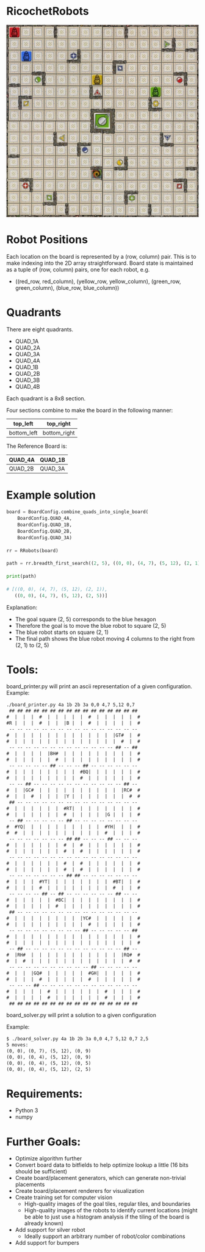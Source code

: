 # RicochetRobots

![Reference Board](https://github.com/CodeProgress/RicochetRobots/blob/master/ricochet_robots_reference_board.jpg?raw=true)


# Robot Positions

  Each location on the board is represented by a (row, column) pair. This is to make indexing into the 2D array straightforward.
  Board state is maintained as a tuple of (row, column) pairs, one for each robot, e.g.
  
* ((red_row, red_column), (yellow_row, yellow_column), (green_row, green_column), (blue_row, blue_column))

# Quadrants

There are eight quadrants.
* QUAD_1A
* QUAD_2A
* QUAD_3A
* QUAD_4A
* QUAD_1B
* QUAD_2B
* QUAD_3B
* QUAD_4B

Each quadrant is a 8x8 section.

Four sections combine to make the board in the following manner:

|      top_left   | top_right|
| ------------- |-------------|
| bottom_left      | bottom_right |


The Reference Board is:

|      QUAD_4A   | QUAD_1B|
| ------------- |-------------|
| QUAD_2B      | QUAD_3A |


# Example solution

```python
board = BoardConfig.combine_quads_into_single_board(
    BoardConfig.QUAD_4A,
    BoardConfig.QUAD_1B,
    BoardConfig.QUAD_2B,
    BoardConfig.QUAD_3A)

rr = RRobots(board)

path = rr.breadth_first_search((2, 5), ((0, 0), (4, 7), (5, 12), (2, 1)))

print(path)

# [((0, 0), (4, 7), (5, 12), (2, 1)),
   ((0, 0), (4, 7), (5, 12), (2, 5))]

```

Explanation:
* The goal square (2, 5) corresponds to the blue hexagon
* Therefore the goal is to move the blue robot to square (2, 5)
* The blue robot starts on square (2, 1)
* The final path shows the blue robot moving 4 columns to the right from (2, 1) to (2, 5)

# Tools:

board_printer.py will print an ascii representation of a given configuration. Example: 
```
./board_printer.py 4a 1b 2b 3a 0,0 4,7 5,12 0,7
 ## ## ## ## ## ## ## ## ## ## ## ## ## ## ## ##
#  |  |  |  #  |  |  |  |  |  #  |  |  |  |  |  #
#R |  |  |  #  |  |  |B |  |  #  |  |  |  |  |  #
 -- -- -- -- -- -- -- -- -- -- -- -- -- -- -- --
#  |  |  |  |  |  |  |  |  |  |  |  |  |GT#  |  #
#  |  |  |  |  |  |  |  |  |  |  |  |  |  #  |  #
 -- -- -- -- -- -- -- -- -- -- -- -- -- ## -- ##
#  |  |  |  |  |BH#  |  |  |  |  |  |  |  |  |  #
#  |  |  |  |  |  #  |  |  |  |  |  |  |  |  |  #
 -- -- -- -- -- ## -- -- -- ## -- -- -- -- -- --
#  |  |  |  |  |  |  |  |  #BQ|  |  |  |  |  |  #
#  |  |  |  |  |  |  |  |  #  |  |  |  |  |  |  #
 -- -- ## -- -- -- -- -- -- -- -- -- -- -- ## --
#  |  |GC#  |  |  |  |  |  |  |  |  |  |  |RC#  #
#  |  |  #  |  |  |  |Y |  |  |  |  |  |  |  #  #
 ## -- -- -- -- -- -- -- -- -- -- -- -- -- -- --
#  |  |  |  |  |  |  #RT|  |  |  |  |  |  |  |  #
#  |  |  |  |  |  |  #  |  |  |  |  |G |  |  |  #
 -- ## -- -- -- -- -- ## -- -- -- -- -- -- -- --
#  #YQ|  |  |  |  |  |  |  |  |  |  #YH|  |  |  #
#  #  |  |  |  |  |  |  |  |  |  |  #  |  |  |  #
 -- -- -- -- -- -- -- ## ## -- -- -- ## -- -- --
#  |  |  |  |  |  |  #  |  #  |  |  |  |  |  |  #
#  |  |  |  |  |  |  #  |  #  |  |  |  |  |  |  #
 -- -- -- -- -- -- -- -- -- -- -- -- -- -- -- --
#  |  |  |  |  |  |  #  |  #  |  |  |  |  |  |  #
#  |  |  |  |  |  |  #  |  #  |  |  |  |  |  |  #
 -- -- -- -- -- -- -- ## ## -- -- -- -- -- -- --
#  |  |  |  #YT|  |  |  |  |  |  |  |  #BT|  |  #
#  |  |  |  #  |  |  |  |  |  |  |  |  #  |  |  #
 -- -- -- -- ## -- ## -- -- -- -- -- -- ## -- --
#  |  |  |  |  |  #BC|  |  |  |  |  |  |  |  |  #
#  |  |  |  |  |  #  |  |  |  |  |  |  |  |  |  #
 ## -- -- -- -- -- -- -- -- -- -- -- -- -- -- --
#  |  |  |  |  |  |  |  |  |YC#  |  |  |  |  |  #
#  |  |  |  |  |  |  |  |  |  #  |  |  |  |  |  #
 -- -- -- -- -- -- -- -- -- ## -- -- -- -- -- ##
#  |  |  |  |  |  |  |  |  |  |  |  |  |  |  |  #
#  |  |  |  |  |  |  |  |  |  |  |  |  |  |  |  #
 -- ## -- -- -- -- -- -- -- -- -- -- -- -- ## --
#  |RH#  |  |  |  |  |  |  |  |  |  |  |  |RQ#  #
#  |  #  |  |  |  |  |  |  |  |  |  |  |  |  #  #
 -- -- -- -- -- -- -- -- -- -- ## -- -- -- -- --
#  |  |  |GQ#  |  |  |  |  |  #GH|  |  |  |  |  #
#  |  |  |  #  |  |  |  |  |  #  |  |  |  |  |  #
 -- -- -- ## -- -- -- -- -- -- -- -- -- -- -- --
#  |  |  |  |  #  |  |  |  |  |  |  #  |  |  |  #
#  |  |  |  |  #  |  |  |  |  |  |  #  |  |  |  #
 ## ## ## ## ## ## ## ## ## ## ## ## ## ## ## ##
```

board_solver.py will print a solution to a given configuration

Example:
```
$ ./board_solver.py 4a 1b 2b 3a 0,0 4,7 5,12 0,7 2,5
5 moves:
(0, 0), (0, 7), (5, 12), (0, 9)
(0, 0), (0, 4), (5, 12), (0, 9)
(0, 0), (0, 4), (5, 12), (0, 5)
(0, 0), (0, 4), (5, 12), (2, 5)
```

# Requirements:
* Python 3
* numpy

# Further Goals:

* Optimize algorithm further
* Convert board data to bitfields to help optimize lookup a little (16 bits should be sufficient)
* Create board/placement generators, which can generate non-trivial placements
* Create board/placement renderers for visualization
* Create training set for computer vision
  * High-quality images of the goal tiles, regular tiles, and boundaries
  * High-quality images of the robots to identify current locations (might be able to just use a histogram analysis if the tiling of the board is already known)
* Add support for silver robot
  * Ideally support an arbitrary number of robot/color combinations
* Add support for bumpers
